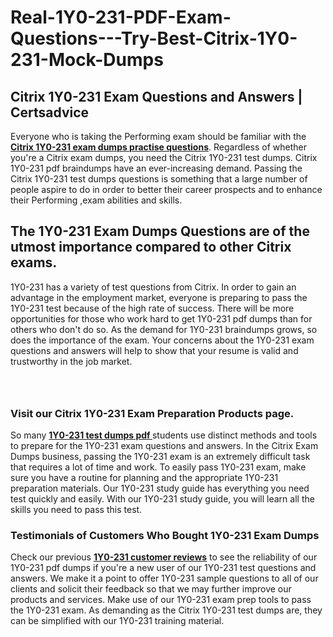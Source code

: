 # Real-1Y0-231-PDF-Exam-Questions---Try-Best-Citrix-1Y0-231-Mock-Dumps
<h2><strong>Citrix 1Y0-231 Exam Questions and Answers | Certsadvice</strong></h2> <p>Everyone who is taking the Performing exam should be familiar with the <a href="http://www.certsadvice.com/citrix/1y0-231-practice-questions"><strong>Citrix 1Y0-231 exam dumps practise questions</strong></a>. Regardless of whether you&#39;re a Citrix exam dumps, you need the Citrix 1Y0-231 test dumps. Citrix 1Y0-231 pdf braindumps have an ever-increasing demand. Passing the Citrix 1Y0-231 test dumps questions is something that a large number of people aspire to do in order to better their career prospects and to enhance their Performing ,exam abilities and skills.</p> <h2><strong>The 1Y0-231 Exam Dumps Questions are of the utmost importance compared to other Citrix exams.</strong></h2> <p>1Y0-231 has a variety of test questions from Citrix. In order to gain an advantage in the employment market, everyone is preparing to pass the 1Y0-231 test because of the high rate of success. There will be more opportunities for those who work hard to get 1Y0-231 pdf dumps than for others who don&#39;t do so. As the demand for 1Y0-231 braindumps grows, so does the importance of the exam. Your concerns about the 1Y0-231 exam questions and answers will help to show that your resume is valid and trustworthy in the job market.</p> <p><a href="http://www.certsadvice.com/citrix/1y0-231-practice-questions" style="display: block; padding: 1em 0; text-align: center; "><img alt="" src="https://1.bp.blogspot.com/-RUOr8Wn-CRk/YUYAxC8kcHI/AAAAAAAAAnw/F7BbdI3tw8QDj5z8iX0vQAioQzKiUxduwCLcBGAsYHQ/s0/unnamed.jpg" /></a></p> <h3><strong>Visit our Citrix 1Y0-231 Exam Preparation Products page.</strong></h3> <p>So many <a href="http://www.certsadvice.com/citrix/1y0-231-practice-questions"><strong>1Y0-231 test dumps pdf </strong></a>students use distinct methods and tools to prepare for the 1Y0-231 exam questions and answers. In the Citrix Exam Dumps business, passing the 1Y0-231 exam is an extremely difficult task that requires a lot of time and work. To easily pass 1Y0-231 exam, make sure you have a routine for planning and the appropriate 1Y0-231 preparation materials. Our 1Y0-231 study guide has everything you need test quickly and easily. With our 1Y0-231 study guide, you will learn all the skills you need to pass this test.</p> <h3><strong>Testimonials of Customers Who Bought 1Y0-231 Exam Dumps</strong></h3> <p>Check our previous <a href="http://www.certsadvice.com/citrix/1y0-231-practice-questions"><strong>1Y0-231 customer reviews</strong></a> to see the reliability of our 1Y0-231 pdf dumps if you&#39;re a new user of our 1Y0-231 test questions and answers. We make it a point to offer 1Y0-231 sample questions to all of our clients and solicit their feedback so that we may further improve our products and services. Make use of our 1Y0-231 exam prep tools to pass the 1Y0-231 exam. As demanding as the Citrix 1Y0-231 test dumps are, they can be simplified with our 1Y0-231 training material.</p>
